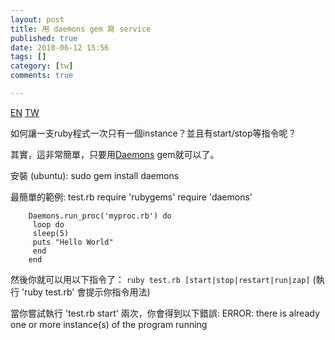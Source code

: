 ```yaml
---
layout: post
title: 用 daemons gem 寫 service
published: true
date: 2010-06-12 15:56
tags: []
category: [tw]
comments: true

---
```


<a href="{% link _posts/2010-06-12-ruby-write-service-with-daemons-gem-en.md %}" class="lang-btn">EN</a>
<a href="{% link _posts/2010-06-12-ruby-write-service-with-daemons-gem.md %}" class="lang-btn lang-current">TW</a>


如何讓一支ruby程式一次只有一個instance？並且有start/stop等指令呢？

其實，這非常簡單，只要用[Daemons][1] gem就可以了。

安裝 (ubuntu):
		sudo gem install daemons

最簡單的範例: test.rb
		require 'rubygems'
		require 'daemons'

		Daemons.run_proc('myproc.rb') do
		 loop do
		 sleep(5)
		 puts "Hello World"
		 end
		end

然後你就可以用以下指令了：
``ruby test.rb [start|stop|restart|run|zap]``
(執行 'ruby test.rb' 會提示你指令用法)

當你嘗試執行 'test.rb start' 兩次，你會得到以下錯誤:
		ERROR: there is already one or more instance(s) of the program running


[1]: http://daemons.rubyforge.org/
